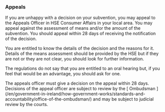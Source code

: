 ###  Appeals

If you are unhappy with a decision on your subvention, you may appeal to the
Appeals Officer in HSE Consumer Affairs in your local area. You may appeal
against the assessment of means and/or the amount of the subvention. You
should appeal within 28 days of receiving the notification of the decision.

You are entitled to know the details of the decision and the reasons for it.
Details of the means assessment should be provided by the HSE but if they are
not or they are not clear, you should look for further information.

The regulations do not say that you are entitled to an oral hearing but, if
you feel that would be an advantage, you should ask for one.

The appeals officer must give a decision on the appeal within 28 days.
Decisions of the appeal officer are subject to review by the [ Ombudsman
](/en/government-in-ireland/how-government-works/standards-and-
accountability/office-of-the-ombudsman/) and may be subject to judicial review
by the courts.
